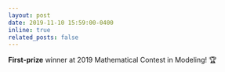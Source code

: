 ```yaml
---
layout: post
date: 2019-11-10 15:59:00-0400
inline: true
related_posts: false
---
```


**First-prize** winner at 2019 Mathematical Contest in Modeling! :trophy:

